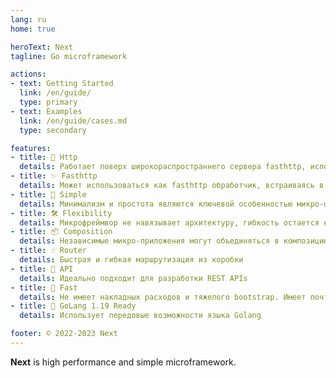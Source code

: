 ```yaml
---
lang: ru
home: true

heroText: Next
tagline: Go microframework

actions:
- text: Getting Started
  link: /en/guide/
  type: primary
- text: Examples
  link: /en/guide/cases.md
  type: secondary

features:
- title: 🐝 Http
  details: Работает поверх широкораспространнего сервера fasthttp, используя его слой HTTP
- title: ✨ Fasthttp
  details: Может использоваться как fasthttp обработчик, встраиваясь в существующие приложения
- title: 🍿 Simple
  details: Минимализм и простота являются ключевой особенностью микро-фреймворка
- title: 🛠 Flexibility
  details: Микрофреймвор не навязывает архитектуру, гибкость остается на стороне разработчика
- title: 📦 Composition
  details: Независимые микро-приложения могут объединяться в композицию на более высоком уровне
- title: ☝ Router
  details: Быстрая и гибкая маршрутизация из коробки
- title: 🤖 API
  details: Идеально подходит для разработки REST APIs
- title: 🚀 Fast
  details: Не имеет накладных расходов и тяжелого bootstrap. Имеет почти нулевой оверхед
- title: 🎉 GoLang 1.19 Ready
  details: Использует передовые возможности языка Golang

footer: © 2022-2023 Next
---
```



**Next** is high performance and simple microframework.


[//]: # (/{{ $frontmatter.lang }}/guide/)